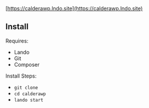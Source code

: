 
[https://calderawp.lndo.site](https://calderawp.lndo.site)

## Install
Requires:
* Lando
* Git
* Composer

Install Steps:
* `git clone  `
* `cd calderawp`
* `lando start`
